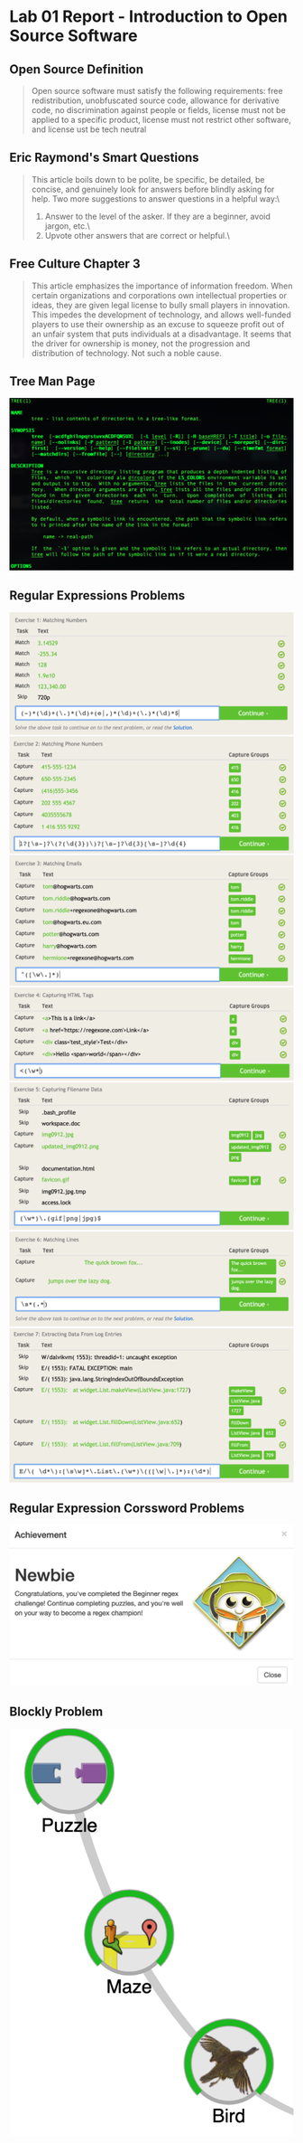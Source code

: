 # Lab 01 Report - Introduction to Open Source Software

## Open Source Definition
> Open source software must satisfy the following requirements: free redistribution, unobfuscated source code, allowance for derivative code, no discrimination against people or fields, license must not be applied to a specific product, license must not restrict other software, and license ust be tech neutral

 ## Eric Raymond's Smart Questions
 > This article boils down to be polite, be specific, be detailed, be concise, and genuinely look for answers before blindly asking for help.
 > Two more suggestions to answer questions in a helpful way:\
 > 1) Answer to the level of the asker. If they are a beginner, avoid jargon, etc.\
 > 2) Upvote other answers that are correct or helpful.\
 
 ## Free Culture Chapter 3
 > This article emphasizes the importance of information freedom. When certain organizations and corporations own intellectual properties or ideas, they are given legal license to bully small players in innovation. This impedes the development of technology, and allows well-funded players to use their ownership as an excuse to squeeze profit out of an unfair system that puts individuals at a disadvantage. It seems that the driver for ownership is money, not the progression and distribution of technology. Not such a noble cause.

## Tree Man Page
![treeMan](../../treeman.png)

## Regular Expressions Problems
![problem 1](../../regex1.png)
![problem 2](../../regex2.png)
![problem 3](../../regex3.png)
![problem 4](../../regex4.png)
![problem 5](../../regex5.png)
![problem 6](../../regex6.png)
![problem 7](../../regex7.png)

## Regular Expression Corssword Problems
![crossword completed](../../crossword.png)

## Blockly Problem
![blocky problems completed](../../blocky.png)

